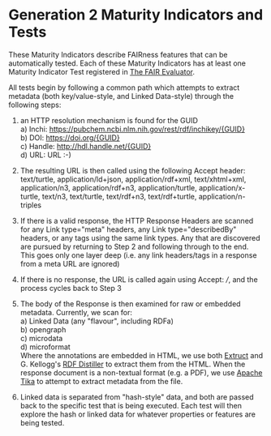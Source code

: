 # Generation 2 Maturity Indicators and Tests

These Maturity Indicators describe FAIRness features that can be automatically tested.  Each of these Maturity Indicators has at least one Maturity Indicator Test registered in [The FAIR Evaluator](https://terazus.github.io/FAIR-Maturity-FrontEnd/#!/]).

All tests begin by following a common path which attempts to extract metadata (both key/value-style, and Linked Data-style) through the following steps:

1) an HTTP resolution mechanism is found for the GUID <br/>
 a) Inchi: https://pubchem.ncbi.nlm.nih.gov/rest/rdf/inchikey/{GUID}<br/>
 b) DOI: https://doi.org/{GUID}<br/>
 c) Handle: http://hdl.handle.net/{GUID}<br/>
 d) URL:  URL :-)
 
2) The resulting URL is then called using the following Accept header:<br/>
     text/turtle, application/ld+json, application/rdf+xml, text/xhtml+xml, application/n3, application/rdf+n3, application/turtle, application/x-turtle, text/n3, text/turtle, text/rdf+n3, text/rdf+turtle, application/n-triples
     
3) If there is a valid response, the HTTP Response Headers are scanned for any Link type="meta" headers, any Link type="describedBy" headers, or any <Meta> tags using the same link types.  Any that are discovered are pursued by returning to Step 2 and following through to the end.  This goes only one layer deep (i.e. any link headers/tags in a response from a meta URL are ignored)

4) If there is no response, the URL is called again using Accept: */*, and the process cycles back to Step 3

5) The body of the Response is then examined for raw or embedded metadata.  Currently, we scan for:<br/>
    a) Linked Data (any "flavour", including RDFa)<br/>
    b) opengraph<br/>
    c) microdata<br/>
    d) microformat<br/>
    Where the annotations are embedded in HTML, we use both [Extruct](https://github.com/scrapinghub/extruct) and G. Kellogg's [RDF Distiller](http://rdf.greggkellogg.net/distiller?command=serialize) to extract them from the HTML.  When the response document is a non-textual format (e.g. a PDF), we use [Apache Tika](https://tika.apache.org/) to attempt to extract metadata from the file.
    
6) Linked data is separated from "hash-style" data, and both are passed back to the specific test that is being executed.  Each test will then explore the hash or linked data for whatever properties or features are being tested.
